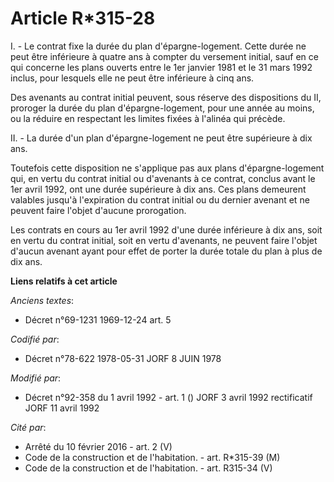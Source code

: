 # Article R*315-28

I. - Le contrat fixe la durée du plan d'épargne-logement. Cette durée ne peut être inférieure à quatre ans à compter du
versement initial, sauf en ce qui concerne les plans ouverts entre le 1er janvier 1981 et le 31 mars 1992 inclus, pour
lesquels elle ne peut être inférieure à cinq ans.

Des avenants au contrat initial peuvent, sous réserve des dispositions du II, proroger la durée du plan d'épargne-logement,
pour une année au moins, ou la réduire en respectant les limites fixées à l'alinéa qui précède.

II. - La durée d'un plan d'épargne-logement ne peut être supérieure à dix ans.

Toutefois cette disposition ne s'applique pas aux plans d'épargne-logement qui, en vertu du contrat initial ou d'avenants à
ce contrat, conclus avant le 1er avril 1992, ont une durée supérieure à dix ans. Ces plans demeurent valables jusqu'à
l'expiration du contrat initial ou du dernier avenant et ne peuvent faire l'objet d'aucune prorogation.

Les contrats en cours au 1er avril 1992 d'une durée inférieure à dix ans, soit en vertu du contrat initial, soit en vertu
d'avenants, ne peuvent faire l'objet d'aucun avenant ayant pour effet de porter la durée totale du plan à plus de dix ans.

**Liens relatifs à cet article**

_Anciens textes_:

  - Décret n°69-1231 1969-12-24 art. 5

_Codifié par_:

  - Décret n°78-622 1978-05-31 JORF 8 JUIN 1978

_Modifié par_:

  - Décret n°92-358 du 1 avril 1992 - art. 1 () JORF 3 avril 1992 rectificatif JORF 11 avril 1992

_Cité par_:

  - Arrêté du 10 février 2016 - art. 2 (V)
  - Code de la construction et de l'habitation. - art. R*315-39 (M)
  - Code de la construction et de l'habitation. - art. R315-34 (V)
